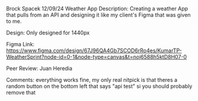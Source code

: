 Brock Spacek
12/09/24
Weather App
Description: Creating a weather App that pulls from an API and designing it like my client's Figma that was given to me.

Design: Only designed for 1440px 

Figma Link: https://www.figma.com/design/67J96QA4Gb7SCOD6rRo4es/KumarTP-WeatherSprint?node-id=0-1&node-type=canvas&t=noj6588h5ktD8H07-0

Peer Review: Juan Heredia

Comments: everything works fine, my only real nitpick is that theres a random button on the bottom left that says "api test" si you should probably remove that
